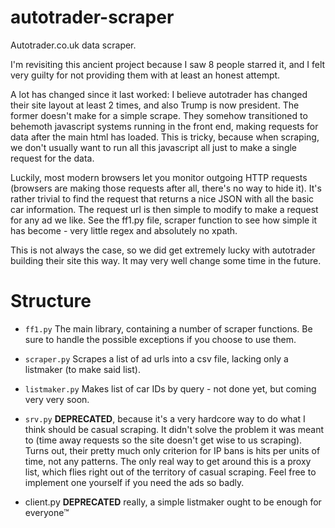 # autotrader-scraper
Autotrader.co.uk data scraper.

I'm revisiting this ancient project because I saw 8 people starred it, and I 
felt very guilty for not providing them with at least an honest attempt.

A lot 
has changed since it last worked: I believe autotrader has changed their site 
layout at least 2 times, and also Trump is now president. The former doesn't 
make for a simple scrape. They somehow transitioned to behemoth javascript 
systems running in the front end, making requests for data after the main html
has loaded. This is tricky, because when scraping, we don't usually want to run 
all this javascript all just to make a single request for the data. 

Luckily, most modern browsers let you monitor outgoing HTTP requests (browsers 
are making those requests after all, there's no way to hide it). It's rather 
trivial to find the request that returns a nice JSON with all the basic car 
information. The request url is then simple to modify to make a request for 
any ad we like. See the ff1.py file, scraper function to see how simple it has
become - very little regex and absolutely no xpath. 

This is not always the case, so we did get extremely lucky with autotrader 
building their site this way. It may very well change some time in the future. 

# Structure

* `ff1.py`   The main library, containing a number of scraper functions. 
Be sure to handle the possible exceptions if you choose to use them. 

* `scraper.py`  Scrapes a list of ad urls into a csv file, lacking only a 
listmaker (to make said list).

* `listmaker.py`  Makes list of car IDs by query - not done yet, but coming 
very very soon.

* `srv.py`  **DEPRECATED**, because it's a very hardcore way to do what I think should 
be casual scraping. It didn't solve the problem it was meant to (time away 
requests so the site doesn't get wise to us scraping). Turns out, their pretty 
much only criterion for IP bans is hits per units of time, not any patterns.
The only real way to get around this is a proxy list, which flies right out of 
the territory of casual scraping. Feel free to implement one yourself if you 
need the ads so badly. 

* client.py **DEPRECATED** really, a simple listmaker ought to be enough for 
everyone™

